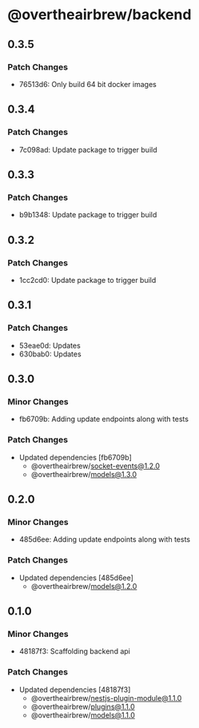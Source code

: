 # @overtheairbrew/backend

## 0.3.5

### Patch Changes

- 76513d6: Only build 64 bit docker images

## 0.3.4

### Patch Changes

- 7c098ad: Update package to trigger build

## 0.3.3

### Patch Changes

- b9b1348: Update package to trigger build

## 0.3.2

### Patch Changes

- 1cc2cd0: Update package to trigger build

## 0.3.1

### Patch Changes

- 53eae0d: Updates
- 630bab0: Updates

## 0.3.0

### Minor Changes

- fb6709b: Adding update endpoints along with tests

### Patch Changes

- Updated dependencies [fb6709b]
  - @overtheairbrew/socket-events@1.2.0
  - @overtheairbrew/models@1.3.0

## 0.2.0

### Minor Changes

- 485d6ee: Adding update endpoints along with tests

### Patch Changes

- Updated dependencies [485d6ee]
  - @overtheairbrew/models@1.2.0

## 0.1.0

### Minor Changes

- 48187f3: Scaffolding backend api

### Patch Changes

- Updated dependencies [48187f3]
  - @overtheairbrew/nestjs-plugin-module@1.1.0
  - @overtheairbrew/plugins@1.1.0
  - @overtheairbrew/models@1.1.0
